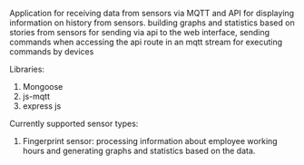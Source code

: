 Application for receiving data from sensors via MQTT and API for displaying information on history from sensors.
building graphs and statistics based on stories from sensors for sending via api to the web interface, sending commands when accessing the api route in an mqtt stream for executing commands by devices

Libraries: 
1. Mongoose
2. js-mqtt
3. express js

Currently supported sensor types:
1. Fingerprint sensor: processing information about employee working hours and generating graphs and statistics based on the data.
